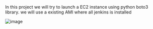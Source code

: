 In this project we will try to launch a EC2 instance using python boto3 library. we will use a existing AMI where all jenkins is installed 


![image](https://user-images.githubusercontent.com/26185774/218053621-d3ea19bd-e1e8-4427-9a58-9c44623c0eba.png)
